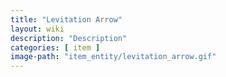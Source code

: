 ```yaml
---
title: "Levitation Arrow"
layout: wiki
description: "Description"
categories: [ item ]
image-path: "item_entity/levitation_arrow.gif"
---
```

